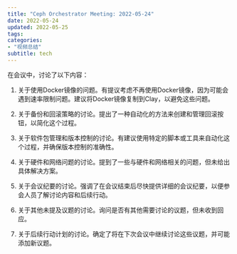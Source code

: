 ```yaml
---
title: "Ceph Orchestrator Meeting: 2022-05-24"
date: 2022-05-24
updated: 2022-05-25
tags:
categories:
- "视频总结"
subtitle: tech
---
```



在会议中，讨论了以下内容：

1. 关于使用Docker镜像的问题。有提议考虑不再使用Docker镜像，因为可能会遇到速率限制问题。建议将Docker镜像复制到Clay，以避免这些问题。

2. 关于备份和回滚策略的讨论。提出了一种自动化的方法来创建和管理回滚按钮，以简化这个过程。

3. 关于软件包管理和版本控制的讨论。有建议使用特定的脚本或工具来自动化这个过程，并确保版本控制的准确性。

4. 关于硬件和网络问题的讨论。提到了一些与硬件和网络相关的问题，但未给出具体解决方案。

5. 关于会议纪要的讨论。强调了在会议结束后尽快提供详细的会议纪要，以便参会人员了解讨论内容和后续行动。

6. 关于其他未提及议题的讨论。询问是否有其他需要讨论的议题，但未收到回应。

7. 关于后续行动计划的讨论。确定了将在下次会议中继续讨论这些议题，并可能添加新议题。